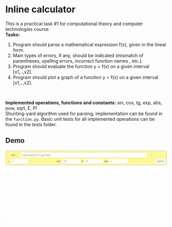 # Inline calculator

This is a practical task #1 for computational theory and computer technologies course.<br />
**Tasks:**<br />
1. Program should parse a mathematical expression f(x), given in the linear form.
2. Main types of errors, if any, should be indicated (mismatch of parentheses, spelling errors, incorrect function names
, etc.).
3. Program should evaluate the function y = f(x) on a given interval [x1,..,x2].
4. Program should plot a graph of a function y = f(x) on a given interval [x1,..,x2].
<br/>

**Implemented operations, functions and constants:** sin, cos, tg, exp, abs, pow, sqrt, E, PI<br/>
Shunting-yard algorithm used for parsing; implementation can be found in the ```function.py```. Basic unit tests for all 
implemented operations can be found in the *tests* folder.

## Demo

![](assets/demo.gif)
